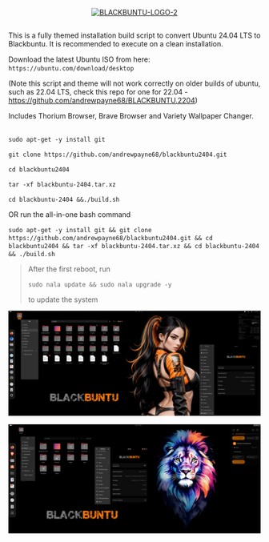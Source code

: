<p align="center"><a href="https://ibb.co/DzZFK8v"><img src="https://i.ibb.co/FmF170y/BLACKBUNTU-LOGO-2.png" alt="BLACKBUNTU-LOGO-2" border="0" width="50%" height="50%"></a></p>

##
This is a fully themed installation build script to convert Ubuntu 24.04 LTS to Blackbuntu. It is recommended to execute on a clean installation. 

Download the latest Ubuntu ISO from here: ` https://ubuntu.com/download/desktop `

(Note this script and theme will not work correctly on older builds of ubuntu, such as 22.04 LTS, check this repo for one for 22.04 - https://github.com/andrewpayne68/BLACKBUNTU.2204)

Includes Thorium Browser, Brave Browser and Variety Wallpaper Changer.
##

```
sudo apt-get -y install git
```
```
git clone https://github.com/andrewpayne68/blackbuntu2404.git
```
```
cd blackbuntu2404
```
```
tar -xf blackbuntu-2404.tar.xz
```
```
cd blackbuntu-2404 &&./build.sh
```

OR run the all-in-one bash command
```
sudo apt-get -y install git && git clone https://github.com/andrewpayne68/blackbuntu2404.git && cd blackbuntu2404 && tar -xf blackbuntu-2404.tar.xz && cd blackbuntu-2404 && ./build.sh
```



 > After the first reboot, run 
 > ```
 > sudo nala update && sudo nala upgrade -y
 > ```
 > to update the system


![image-1](https://github.com/andrewpayne68/blackbuntu2404/blob/main/Blackbuntu-desktop.png)

![image-1](https://github.com/andrewpayne68/BLACKBUNTU.2310/blob/main/Blackbuntu-desktop-2310.PNG)


